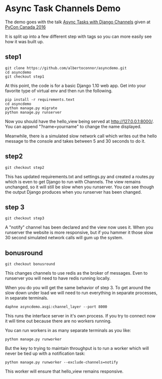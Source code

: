 Async Task Channels Demo
========================

The demo goes with the talk [Async Tasks with Django
Channels](http://albertoconnor.ca/pycon-canada-2016-talk.html) given
at [PyCon Canada 2016](https://2016.pycon.ca/en/schedule/016-albert-oconnor/)

It is split up into a few different step with tags so you can more
easily see how it was built up.

step1
-----

    git clone https://github.com/albertoconnor/asyncdemo.git
    cd asyncdemo
    git checkout step1

At this point, the code is for a basic Django 1.10 web app. Get into your
favorite type of virtual env and then run the following.

    pip install -r requirements.text
    cd asyncdemo
    python manage.py migrate
    python manage.py runserver

Now you should have the hello_view being served at
http://127.0.0.1:8000/. You can append "?name=yourname" to change the
name displayed.

Meanwhile, there is a simulated slow network call which writes out the
hello message to the console and takes between 5 and 30 seconds to
do it.

step2
-----

    git checkout step2

This has updated requirements.txt and settings.py and created a
routes.py which is even to get Django to run with Channels. The view
remains unchanged, so it will still be slow when you runserver. You can
see though the output Django produces when you runserver has been
changed.

step 3
------

    git checkout step3

A "notify" channel has been declared and the view now uses it. When you
runserver the website is more responsive, but if you hammer it those
slow 30 second simulated network calls will gum up the system.

bonusround
----------

    git checkout bonusround

This changes channels to use redis as the broker of messages. Even to
runserver you will need to have redis running locally.

When you do you will get the same behavior of step 3. To get around the
slow down under load we will need to run everything in separate
processes, in separate terminals.

    daphne asyncdemo.asgi:channel_layer --port 8000

This runs the interface server in it's own process. If you try to
connect now it will time out because there are no workers running.

You can run workers in as many separate terminals as you like:

    python manage.py runworker

But the key to trying to maintain throughput is to run a worker which
will never be tied up with a notification task:

    python manage.py runworker --exclude-channels=notify

This worker will ensure that hello_view remains responsive.
